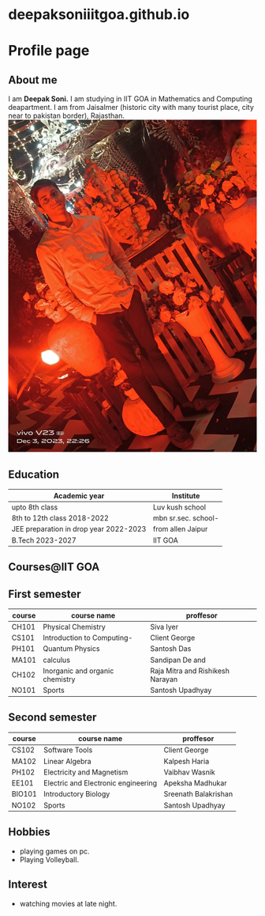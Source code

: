 # deepaksoniiitgoa.github.io
# Profile page 
## **About me**
I am **Deepak Soni.**
 I am studying in IIT GOA in Mathematics and Computing deapartment. I am from Jaisalmer (historic city with many tourist place, city near to pakistan border), Rajasthan.
![tech.jpeg](1fb215eb-cac8-4af2-8880-036ed795f5ee.jpg)

## **Education**
|Academic year       |  Institute
|---|---
| upto 8th class | Luv kush school |
|8th to 12th class 2018-2022| mbn sr.sec. school-|
| JEE preparation in drop year 2022-2023 | from allen Jaipur |
|B.Tech 2023-2027 | IIT GOA |


## **Courses@IIT GOA**
## First semester
| course  |course name             | proffesor
|---|---|---
| CH101 | Physical Chemistry |Siva Iyer
|CS101|Introduction to Computing-|Client George
| PH101 |Quantum Physics  |Santosh Das
| MA101 |calculus  |Sandipan De and 
|CH102|Inorganic and organic chemistry |Raja Mitra and Rishikesh Narayan
|NO101  |Sports   |Santosh Upadhyay

## Second semester
|course    |course name     |proffesor
|---|---|---
|  CS102|Software Tools  |Client George
|MA102|Linear Algebra|Kalpesh Haria
|  PH102|Electricity and Magnetism  |Vaibhav Wasnik
| EE101 |Electric and Electronic engineering  |Apeksha Madhukar
|BIO101|Introductory Biology|Sreenath Balakrishan
|NO102  | Sports |Santosh Upadhyay


## Hobbies
 - playing games on pc.
 - Playing Volleyball.

 ## **Interest**
 - watching movies at late night.
